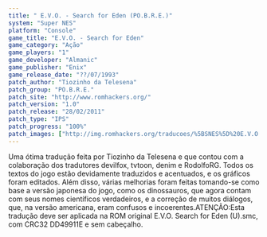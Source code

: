 ```yaml
---
title: " E.V.O. - Search for Eden (PO.B.R.E.)"
system: "Super NES"
platform: "Console"
game_title: "E.V.O. - Search for Eden"
game_category: "Ação"
game_players: "1"
game_developer: "Almanic"
game_publisher: "Enix"
game_release_date: "??/07/1993"
patch_author: "Tiozinho da Telesena"
patch_group: "PO.B.R.E."
patch_site: "http://www.romhackers.org/"
patch_version: "1.0"
patch_release: "28/02/2011"
patch_type: "IPS"
patch_progress: "100%"
patch_images: ["http://img.romhackers.org/traducoes/%5BSNES%5D%20E.V.O.%20Search%20for%20Eden%20-%20POBRE%20-%201.png","http://img.romhackers.org/traducoes/%5BSNES%5D%20E.V.O.%20Search%20for%20Eden%20-%20POBRE%20-%202.png","http://img.romhackers.org/traducoes/%5BSNES%5D%20E.V.O.%20Search%20for%20Eden%20-%20POBRE%20-%203.png"]
---
```

Uma ótima tradução feita por Tiozinho da Telesena e que contou com a colaboração dos tradutores devilfox, tvtoon, denim e RodolfoRG. Todos os textos do jogo estão devidamente traduzidos e acentuados, e os gráficos foram editados. Além disso, várias melhorias foram feitas tomando-se como base a versão japonesa do jogo, como os dinossauros, que agora contam com seus nomes científicos verdadeiros, e a correção de muitos diálogos, que, na versão americana, eram confusos e incoerentes.ATENÇÃO:Esta tradução deve ser aplicada na ROM original E.V.O. Search for Eden (U).smc, com CRC32 DD49911E e sem cabeçalho.